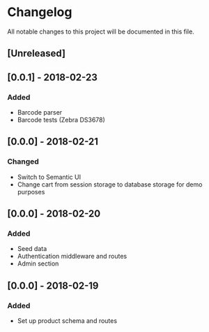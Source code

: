 # Changelog
All notable changes to this project will be documented in this file.

## [Unreleased]

## [0.0.1] - 2018-02-23
### Added
- Barcode parser
- Barcode tests (Zebra DS3678)

## [0.0.0] - 2018-02-21
### Changed
- Switch to Semantic UI
- Change cart from session storage to database storage for demo purposes

## [0.0.0] - 2018-02-20
### Added
- Seed data
- Authentication middleware and routes
- Admin section

## [0.0.0] - 2018-02-19
### Added
- Set up product schema and routes